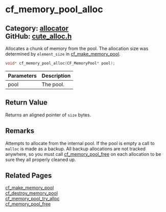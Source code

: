 [//]: # (This file is automatically generated by Cute Framework's docs parser.)
[//]: # (Do not edit this file by hand!)
[//]: # (See: https://github.com/RandyGaul/cute_framework/blob/master/samples/docs_parser.cpp)
[](../header.md ':include')

# cf_memory_pool_alloc

Category: [allocator](/api_reference?id=allocator)  
GitHub: [cute_alloc.h](https://github.com/RandyGaul/cute_framework/blob/master/include/cute_alloc.h)  
---

Allocates a chunk of memory from the pool. The allocation size was determined by `element_size` in [cf_make_memory_pool](/allocator/cf_make_memory_pool.md).

```cpp
void* cf_memory_pool_alloc(CF_MemoryPool* pool);
```

Parameters | Description
--- | ---
pool | The pool.

## Return Value

Returns an aligned pointer of `size` bytes.

## Remarks

Attempts to allocate from the internal pool. If the pool is empty a call to `malloc` is made as a backup. All
backup allocations are not tracked anywhere, so you must call [cf_memory_pool_free](/allocator/cf_memory_pool_free.md) on each allocation to be
sure they all properly cleaned up.

## Related Pages

[cf_make_memory_pool](/allocator/cf_make_memory_pool.md)  
[cf_destroy_memory_pool](/allocator/cf_destroy_memory_pool.md)  
[cf_memory_pool_try_alloc](/allocator/cf_memory_pool_try_alloc.md)  
[cf_memory_pool_free](/allocator/cf_memory_pool_free.md)  
